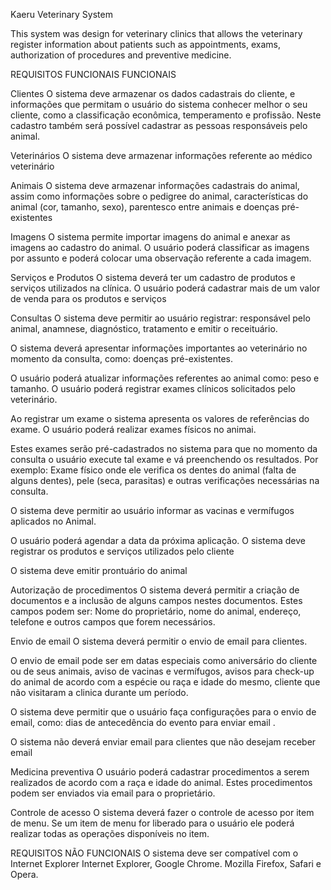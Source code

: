 Kaeru Veterinary System

This system was design for veterinary clinics that allows the veterinary register information about patients such as appointments, exams, authorization of procedures and preventive medicine.

REQUISITOS FUNCIONAIS FUNCIONAIS

Clientes
O sistema deve armazenar os dados cadastrais do cliente, e informações que permitam o
usuário do sistema conhecer melhor o seu cliente, como a classificação econômica,
temperamento e profissão. Neste cadastro também será possível cadastrar as pessoas
responsáveis pelo animal.

Veterinários
O sistema deve armazenar informações referente ao médico veterinário

Animais
O sistema deve armazenar informações cadastrais do animal, assim como informações sobre o pedigree do animal, características do animal (cor, tamanho, sexo), parentesco entre animais e doenças pré-existentes

Imagens
O sistema permite importar imagens do animal e anexar as imagens ao cadastro do animal. O
usuário poderá classificar as imagens por assunto e poderá colocar uma observação referente a cada imagem.

Serviços e Produtos
O sistema deverá ter um cadastro de produtos e serviços utilizados na clínica. O usuário
poderá cadastrar mais de um valor de venda para os produtos e serviços

Consultas
O sistema deve permitir ao usuário registrar: responsável pelo animal, anamnese, diagnóstico,
tratamento e emitir o receituário. 

O sistema deverá apresentar informações importantes ao veterinário no momento da consulta, como: doenças pré-existentes. 

O usuário poderá atualizar informações referentes ao animal como: peso e tamanho. O usuário poderá registrar exames clínicos solicitados pelo veterinário. 

Ao registrar um exame o sistema apresenta os valores de referências do exame. 
O usuário poderá realizar exames físicos no animai. 

Estes exames serão pré-cadastrados no sistema para que no momento da consulta o usuário execute tal exame e vá preenchendo os resultados. Por exemplo: Exame físico onde ele verifica os dentes do animal (falta de alguns dentes), pele (seca, parasitas) e outras verificações necessárias na consulta. 

O sistema deve permitir ao usuário informar as vacinas e vermífugos aplicados no
Animal. 

O usuário poderá agendar a data da próxima aplicação. O sistema deve registrar os
produtos e serviços utilizados pelo cliente 

O sistema deve emitir prontuário do animal 

Autorização de procedimentos
O sistema deverá permitir a criação de documentos e a inclusão de alguns campos nestes
documentos. Estes campos podem ser: Nome do proprietário, nome do animal, endereço,
telefone e outros campos que forem necessários.

Envio de email
O sistema deverá permitir o envio de email para clientes. 

O envio de email pode ser em datas especiais como aniversário do cliente ou de seus animais, aviso de vacinas e vermífugos, avisos para check-up do animal de acordo com a espécie ou raça e idade do mesmo, cliente que não visitaram a clinica durante um período.

O sistema deve permitir que o usuário faça configurações para o envio de email, como: dias
de antecedência do evento para enviar email .

O sistema não deverá enviar email para clientes que não desejam receber email

Medicina preventiva
O usuário poderá cadastrar procedimentos a serem realizados de acordo com a raça e idade do animal. Estes procedimentos podem ser enviados via email para o proprietário.

Controle de acesso
O sistema deverá fazer o controle de acesso por item de menu. Se um item de menu for
liberado para o usuário ele poderá realizar todas as operações disponíveis no item.

REQUISITOS NÃO FUNCIONAIS
O sistema deve ser compatível com o Internet Explorer Internet Explorer, Google Chrome.
Mozilla Firefox, Safari e Opera.

